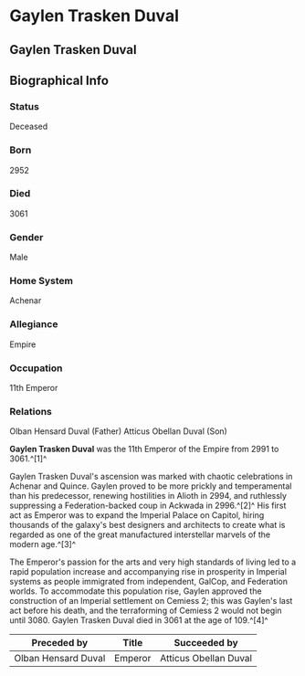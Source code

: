 # Gaylen Trasken Duval
## Gaylen Trasken Duval

		

## Biographical Info

### Status

Deceased

### Born

2952

### Died

3061

### Gender

Male

### Home System

Achenar

### Allegiance

Empire

### Occupation

11th Emperor

### Relations

Olban Hensard Duval (Father)
Atticus Obellan Duval (Son)

**Gaylen Trasken Duval** was the 11th Emperor of the Empire from 2991 to 3061.^[1]^

Gaylen Trasken Duval's ascension was marked with chaotic celebrations in Achenar and Quince. Gaylen proved to be more prickly and temperamental than his predecessor, renewing hostilities in Alioth in 2994, and ruthlessly suppressing a Federation-backed coup in Ackwada in 2996.^[2]^ His first act as Emperor was to expand the Imperial Palace on Capitol, hiring thousands of the galaxy's best designers and architects to create what is regarded as one of the great manufactured interstellar marvels of the modern age.^[3]^

The Emperor's passion for the arts and very high standards of living led to a rapid population increase and accompanying rise in prosperity in Imperial systems as people immigrated from independent, GalCop, and Federation worlds. To accommodate this population rise, Gaylen approved the construction of an Imperial settlement on Cemiess 2; this was Gaylen's last act before his death, and the terraforming of Cemiess 2 would not begin until 3080. Gaylen Trasken Duval died in 3061 at the age of 109.^[4]^

| **Preceded by** | **Title** | **Succeeded by** |
| --- | --- | --- |
| Olban Hensard Duval | Emperor | Atticus Obellan Duval |